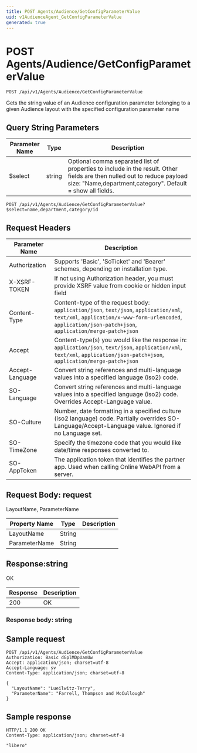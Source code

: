 ```yaml
---
title: POST Agents/Audience/GetConfigParameterValue
uid: v1AudienceAgent_GetConfigParameterValue
generated: true
---
```


# POST Agents/Audience/GetConfigParameterValue

```http
POST /api/v1/Agents/Audience/GetConfigParameterValue
```

Gets the string value of an Audience configuration parameter belonging to a given Audience layout with the specified configuration parameter name







## Query String Parameters

| Parameter Name | Type |  Description |
|----------------|------|--------------|
| $select | string |  Optional comma separated list of properties to include in the result. Other fields are then nulled out to reduce payload size: "Name,department,category". Default = show all fields. |

```http
POST /api/v1/Agents/Audience/GetConfigParameterValue?$select=name,department,category/id
```


## Request Headers

| Parameter Name | Description |
|----------------|-------------|
| Authorization  | Supports 'Basic', 'SoTicket' and 'Bearer' schemes, depending on installation type. |
| X-XSRF-TOKEN   | If not using Authorization header, you must provide XSRF value from cookie or hidden input field |
| Content-Type | Content-type of the request body: `application/json`, `text/json`, `application/xml`, `text/xml`, `application/x-www-form-urlencoded`, `application/json-patch+json`, `application/merge-patch+json` |
| Accept         | Content-type(s) you would like the response in: `application/json`, `text/json`, `application/xml`, `text/xml`, `application/json-patch+json`, `application/merge-patch+json` |
| Accept-Language | Convert string references and multi-language values into a specified language (iso2) code. |
| SO-Language | Convert string references and multi-language values into a specified language (iso2) code. Overrides Accept-Language value. |
| SO-Culture | Number, date formatting in a specified culture (iso2 language) code. Partially overrides SO-Language/Accept-Language value. Ignored if no Language set. |
| SO-TimeZone | Specify the timezone code that you would like date/time responses converted to. |
| SO-AppToken | The application token that identifies the partner app. Used when calling Online WebAPI from a server. |

## Request Body: request 

LayoutName, ParameterName 

| Property Name | Type |  Description |
|----------------|------|--------------|
| LayoutName | String |  |
| ParameterName | String |  |

## Response:string

OK

| Response | Description |
|----------------|-------------|
| 200 | OK |

### Response body: string


## Sample request

```http!
POST /api/v1/Agents/Audience/GetConfigParameterValue
Authorization: Basic dGplMDpUamUw
Accept: application/json; charset=utf-8
Accept-Language: sv
Content-Type: application/json; charset=utf-8

{
  "LayoutName": "Lueilwitz-Terry",
  "ParameterName": "Farrell, Thompson and McCullough"
}
```

## Sample response

```http_
HTTP/1.1 200 OK
Content-Type: application/json; charset=utf-8

"libero"
```